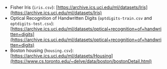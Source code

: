 - Fisher Iris (`iris.csv`): [https://archive.ics.uci.edu/ml/datasets/Iris](https://archive.ics.uci.edu/ml/datasets/Iris)
- Optical Recognition of Handwritten Digits (`optdigits-train.csv` and `optdigits-test.csv`): [https://archive.ics.uci.edu/ml/datasets/optical+recognition+of+handwritten+digits](https://archive.ics.uci.edu/ml/datasets/optical+recognition+of+handwritten+digits)
- Boston housing (`housing.csv`): [https://archive.ics.uci.edu/ml/datasets/Housing](https://www.cs.toronto.edu/~delve/data/boston/bostonDetail.html)